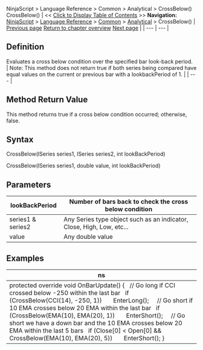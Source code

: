 ﻿
NinjaScript > Language Reference > Common > Analytical > CrossBelow()
CrossBelow()
| << [Click to Display Table of Contents](crossbelow.md) >> **Navigation:**     [NinjaScript](ninjascript-1.md) > [Language Reference](language_reference_wip-1.md) > [Common](common-1.md) > [Analytical](market_data-1.md) > CrossBelow() | [Previous page](crossabove-1.md) [Return to chapter overview](market_data-1.md) [Next page](getcurrentask-1.md) |
| --- | --- |
## Definition
Evaluates a cross below condition over the specified bar look-back period.
 
| Note: This method does not return true if both series being compared have equal values on the current or previous bar with a lookbackPeriod of 1. |
| --- |
 
## Method Return Value
This method returns true if a cross below condition occurred; otherwise, false.
 
## Syntax
CrossBelow(ISeries<double> series1, ISeries<double> series2, int lookBackPeriod)  

CrossBelow(ISeries<double> series1, double value, int lookBackPeriod)
 
## Parameters
| lookBackPeriod | Number of bars back to check the cross below condition |
| --- | --- |
| series1 & series2 | Any Series<double> type object such as an indicator, Close, High, Low, etc... |
| value | Any double value |
## 
## Examples
| ns |
| --- |
| protected override void OnBarUpdate() {    // Go long if CCI crossed below -250 within the last bar    if (CrossBelow(CCI(14), -250, 1))        EnterLong();      // Go short if 10 EMA crosses below 20 EMA within the last bar    if (CrossBelow(EMA(10), EMA(20), 1))        EnterShort();      // Go short we have a down bar and the 10 EMA crosses below 20 EMA within the last 5 bars    if (Close[0] < Open[0] && CrossBelow(EMA(10), EMA(20), 5))        EnterShort(); } |

